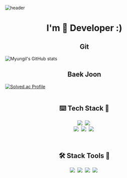 ![header](https://capsule-render.vercel.app/api?type=waving&color=0:E1F7F5,33:9AC8CD,66:0E46A3,100:1E0342&height=250&section=header&text=Hello;&fontColor=ffffff&fontSize=90)
<br>

<h1 align="center"> I'm 🌱 Developer :) </h1>
<h2 align="center"> Git </h2>

![Myungil's GitHub stats](https://github-readme-stats.vercel.app/api?username=Myung-Il&show_icons=true&theme=dark)

<h2 align="center"> Baek Joon </h2>

[![Solved.ac Profile](http://mazassumnida.wtf/api/v2/generate_badge?boj=ktr040415)](https://solved.ac/ktr040415/)
<br>
<br>

<h2 align="center">⌨️ Tech Stack 📁</h2>
<p align="center">
  <img src="https://img.shields.io/badge/Python-3766AB?style=flat&logo=Python&logoColor=white"/></a>&nbsp 
  <img src="https://img.shields.io/badge/Java-007396?style=flat&logo=Java&logoColor=white"/></a>&nbsp 
  <br>
  <img src="https://img.shields.io/badge/Javascript-ffb13b?style=flat&logo=javascript&logoColor=white"/></a>&nbsp 
  <img src="https://img.shields.io/badge/css-1572B6?style=flat&logo=css3&logoColor=white"/></a>&nbsp 
  <img src="https://img.shields.io/badge/HTML-E34F26?style=flat&logo=HTML5&logoColor=white"/></a>&nbsp 
</p>
<br>

<h2 align="center">🛠️ Stack Tools 🧰</h2>
<p align="center">
  <img src="https://img.shields.io/badge/Git-F05032.svg?&style=flat&logo=Git&logoColor=white"/></a>&nbsp 
  <img src="https://img.shields.io/badge/VScode-007ACC?style=flat&logo=VisualStudioCode&logoColor=white"/></a>&nbsp 
  <img src="https://img.shields.io/badge/IntelliJ-000000?style=flat&logo=intellijidea&logoColor=white"/></a>&nbsp 
  <img src="https://img.shields.io/badge/Anaconda-44A833?style=flat&logo=Anaconda&logoColor=white"/></a>&nbsp
</p>
